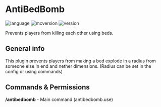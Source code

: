 # AntiBedBomb
![language](https://img.shields.io/badge/Lanuage-Java-brightgreen) ![mcversion](https://img.shields.io/badge/Minecraft%20Version-Spigot%201.16.5-red) ![version](https://img.shields.io/badge/Version-1.1-blue)

Prevents players from killing each other using beds.

## General info
This plugin prevents players from making a bed explode in a radius from someone else in end and nether dimensions. (Radius can be set in the config or using commands)

## Commands & Permissions
**/antibedbomb** - Main command (antibedbomb.use)
